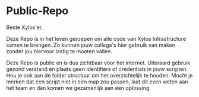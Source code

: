 # Public-Repo

Beste Xylos'er,

Deze Repo is in het leven geroepen om alle code van Xylos Infrastructure samen te brengen. Zo kunnen jouw collega's hier gebruik van maken zonder jou hiervoor lastig te moeten vallen.

Deze Repo is public en is dus zichtbaar voor het internet. Uiteraard gebruik gezond verstand en plaats geen identifiers of credentials in jouw scripten. Hou je ook aan de folder structuur om het overzichtelijk te houden. Mocht je merken dat een script niet in een map zou passen, laat dit even weten aan het team en dan komen we gezamenlijk aan een oplossing.
